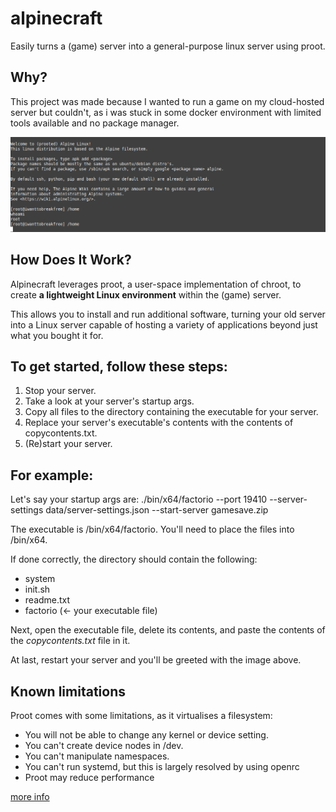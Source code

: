 # alpinecraft
Easily turns a (game) server into a general-purpose linux server using proot.

## Why?
This project was made because I wanted to run a game on my cloud-hosted server but couldn't, as i was stuck in some docker environment with limited tools available and no package manager.

![readme-image](readme-image.png)

## How Does It Work?
Alpinecraft leverages proot, a user-space implementation of chroot, to create **a lightweight Linux environment** within the (game) server.

This allows you to install and run additional software, turning your old server into a Linux server capable of hosting a variety of applications beyond just what you bought it for.

## To get started, follow these steps:
 1. Stop your server.
 2. Take a look at your server's startup args.
 3. Copy all files to the directory containing the executable for your server.
 4. Replace your server's executable's contents with the contents of copycontents.txt.
 5. (Re)start your server.

## For example:
Let's say your startup args are:
./bin/x64/factorio --port 19410 --server-settings data/server-settings.json --start-server gamesave.zip

The executable is /bin/x64/factorio. You'll need to place the files into /bin/x64.

If done correctly, the directory should contain the following:
- system
- init.sh
- readme.txt
- factorio (<- your executable file)

Next, open the executable file, delete its contents, and paste the contents of the *copycontents.txt* file in it.

At last, restart your server and you'll be greeted with the image above.

## Known limitations
Proot comes with some limitations, as it virtualises a filesystem:
- You will not be able to change any kernel or device setting.
- You can't create device nodes in /dev.
- You can't manipulate namespaces.
- You can't run systemd, but this is largely resolved by using openrc
- Proot may reduce performance

[more info](https://proot-me.github.io/)
